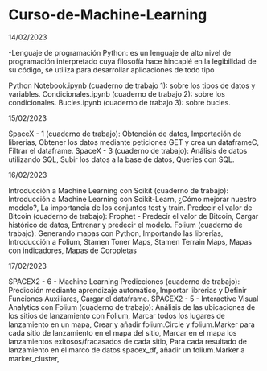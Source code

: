 # Curso-de-Machine-Learning

14/02/2023

-Lenguaje de programación Python:
es un lenguaje de alto nivel de programación interpretado cuya filosofía hace hincapié en la legibilidad de su código, se utiliza para desarrollar aplicaciones de todo tipo

 Python Notebook.ipynb (cuaderno de trabajo 1): sobre los tipos de datos y variables.
 Condicionales.ipynb (cuaderno de trabajo 2): sobre los condicionales.
 Bucles.ipynb (cuaderno de trabajo 3): sobre bucles.

15/02/2023

SpaceX - 1 (cuaderno de trabajo): Obtención de datos, Importación de librerias, Obtener los datos mediante peticiones GET y crea un dataframeC,  Filtrar el dataframe.
SpaceX - 3 (cuaderno de trabajo): Análisis de datos utilizando SQL, Subir los datos a la base de datos, Queries con SQL.

16/02/2023

Introducción a Machine Learning con Scikit (cuaderno de trabajo): Introducción a Machine Learning con Scikit-Learn, ¿Cómo mejorar nuestro modelo?, La importancia de los                                                                   conjuntos test y train.
Predecir el valor de Bitcoin (cuaderno de trabajo): Prophet - Predecir el valor de Bitcoin, Cargar histórico de datos, Entrenar y predecir el modelo.
Folium (cuaderno de trabajo): Generando mapas con Python, Importando las librerías, Introducción a Folium, Stamen Toner Maps, Stamen Terrain Maps, Mapas con indicadores,                               Mapas de Coropletas


17/02/2023

SPACEX2 - 6 - Machine Learning Predicciones (cuaderno de trabajo): Predicción mediante aprendizaje automático, Importar librerias y Definir Funciones Auxiliares, Cargar                                                                    el dataframe.
SPACEX2 - 5 - Interactive Visual Analytics con Folium (cuaderno de trabajo): Análisis de las ubicaciones de los sitios de lanzamiento con Folium,  Marcar todos los                     lugares de lanzamiento en un mapa, Crear y añadir folium.Circle y folium.Marker para cada sitio de lanzamiento en el mapa del sitio,  Marcar en el mapa los               lanzamientos exitosos/fracasados de cada sitio, Para cada resultado de lanzamiento en el marco de datos spacex_df, añadir un folium.Marker a         marker_cluster,
